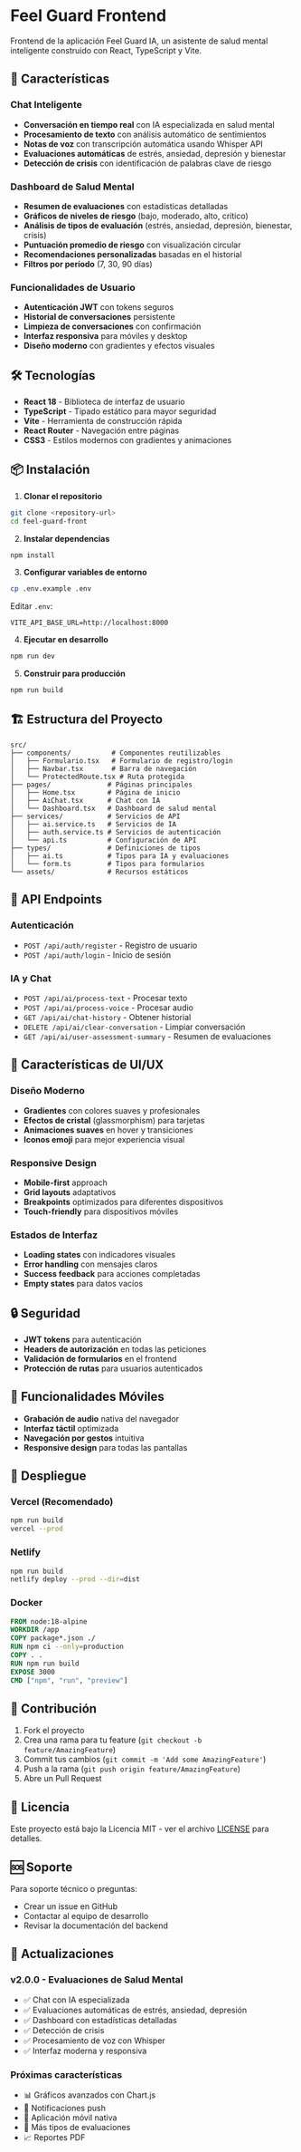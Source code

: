 # Feel Guard Frontend

Frontend de la aplicación Feel Guard IA, un asistente de salud mental inteligente construido con React, TypeScript y Vite.

## 🚀 Características

### Chat Inteligente
- **Conversación en tiempo real** con IA especializada en salud mental
- **Procesamiento de texto** con análisis automático de sentimientos
- **Notas de voz** con transcripción automática usando Whisper API
- **Evaluaciones automáticas** de estrés, ansiedad, depresión y bienestar
- **Detección de crisis** con identificación de palabras clave de riesgo

### Dashboard de Salud Mental
- **Resumen de evaluaciones** con estadísticas detalladas
- **Gráficos de niveles de riesgo** (bajo, moderado, alto, crítico)
- **Análisis de tipos de evaluación** (estrés, ansiedad, depresión, bienestar, crisis)
- **Puntuación promedio de riesgo** con visualización circular
- **Recomendaciones personalizadas** basadas en el historial
- **Filtros por período** (7, 30, 90 días)

### Funcionalidades de Usuario
- **Autenticación JWT** con tokens seguros
- **Historial de conversaciones** persistente
- **Limpieza de conversaciones** con confirmación
- **Interfaz responsiva** para móviles y desktop
- **Diseño moderno** con gradientes y efectos visuales

## 🛠️ Tecnologías

- **React 18** - Biblioteca de interfaz de usuario
- **TypeScript** - Tipado estático para mayor seguridad
- **Vite** - Herramienta de construcción rápida
- **React Router** - Navegación entre páginas
- **CSS3** - Estilos modernos con gradientes y animaciones

## 📦 Instalación

1. **Clonar el repositorio**
```bash
git clone <repository-url>
cd feel-guard-front
```

2. **Instalar dependencias**
```bash
npm install
```

3. **Configurar variables de entorno**
```bash
cp .env.example .env
```

Editar `.env`:
```env
VITE_API_BASE_URL=http://localhost:8000
```

4. **Ejecutar en desarrollo**
```bash
npm run dev
```

5. **Construir para producción**
```bash
npm run build
```

## 🏗️ Estructura del Proyecto

```
src/
├── components/          # Componentes reutilizables
│   ├── Formulario.tsx   # Formulario de registro/login
│   ├── Navbar.tsx       # Barra de navegación
│   └── ProtectedRoute.tsx # Ruta protegida
├── pages/              # Páginas principales
│   ├── Home.tsx        # Página de inicio
│   ├── AiChat.tsx      # Chat con IA
│   └── Dashboard.tsx   # Dashboard de salud mental
├── services/           # Servicios de API
│   ├── ai.service.ts   # Servicios de IA
│   ├── auth.service.ts # Servicios de autenticación
│   └── api.ts          # Configuración de API
├── types/              # Definiciones de tipos
│   ├── ai.ts           # Tipos para IA y evaluaciones
│   └── form.ts         # Tipos para formularios
└── assets/             # Recursos estáticos
```

## 🔌 API Endpoints

### Autenticación
- `POST /api/auth/register` - Registro de usuario
- `POST /api/auth/login` - Inicio de sesión

### IA y Chat
- `POST /api/ai/process-text` - Procesar texto
- `POST /api/ai/process-voice` - Procesar audio
- `GET /api/ai/chat-history` - Obtener historial
- `DELETE /api/ai/clear-conversation` - Limpiar conversación
- `GET /api/ai/user-assessment-summary` - Resumen de evaluaciones

## 🎨 Características de UI/UX

### Diseño Moderno
- **Gradientes** con colores suaves y profesionales
- **Efectos de cristal** (glassmorphism) para tarjetas
- **Animaciones suaves** en hover y transiciones
- **Iconos emoji** para mejor experiencia visual

### Responsive Design
- **Mobile-first** approach
- **Grid layouts** adaptativos
- **Breakpoints** optimizados para diferentes dispositivos
- **Touch-friendly** para dispositivos móviles

### Estados de Interfaz
- **Loading states** con indicadores visuales
- **Error handling** con mensajes claros
- **Success feedback** para acciones completadas
- **Empty states** para datos vacíos

## 🔒 Seguridad

- **JWT tokens** para autenticación
- **Headers de autorización** en todas las peticiones
- **Validación de formularios** en el frontend
- **Protección de rutas** para usuarios autenticados

## 📱 Funcionalidades Móviles

- **Grabación de audio** nativa del navegador
- **Interfaz táctil** optimizada
- **Navegación por gestos** intuitiva
- **Responsive design** para todas las pantallas

## 🚀 Despliegue

### Vercel (Recomendado)
```bash
npm run build
vercel --prod
```

### Netlify
```bash
npm run build
netlify deploy --prod --dir=dist
```

### Docker
```dockerfile
FROM node:18-alpine
WORKDIR /app
COPY package*.json ./
RUN npm ci --only=production
COPY . .
RUN npm run build
EXPOSE 3000
CMD ["npm", "run", "preview"]
```

## 🤝 Contribución

1. Fork el proyecto
2. Crea una rama para tu feature (`git checkout -b feature/AmazingFeature`)
3. Commit tus cambios (`git commit -m 'Add some AmazingFeature'`)
4. Push a la rama (`git push origin feature/AmazingFeature`)
5. Abre un Pull Request

## 📄 Licencia

Este proyecto está bajo la Licencia MIT - ver el archivo [LICENSE](LICENSE) para detalles.

## 🆘 Soporte

Para soporte técnico o preguntas:
- Crear un issue en GitHub
- Contactar al equipo de desarrollo
- Revisar la documentación del backend

## 🔄 Actualizaciones

### v2.0.0 - Evaluaciones de Salud Mental
- ✅ Chat con IA especializada
- ✅ Evaluaciones automáticas de estrés, ansiedad, depresión
- ✅ Dashboard con estadísticas detalladas
- ✅ Detección de crisis
- ✅ Procesamiento de voz con Whisper
- ✅ Interfaz moderna y responsiva

### Próximas características
- 📊 Gráficos avanzados con Chart.js
- 🔔 Notificaciones push
- 📱 Aplicación móvil nativa
- 🤖 Más tipos de evaluaciones
- 📈 Reportes PDF
